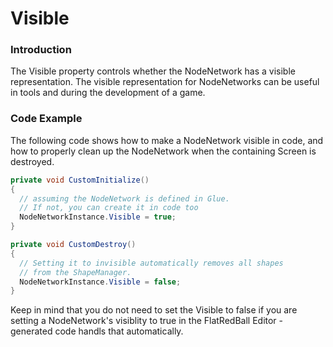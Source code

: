 # Visible

### Introduction

The Visible property controls whether the NodeNetwork has a visible representation. The visible representation for NodeNetworks can be useful in tools and during the development of a game.

### Code Example

The following code shows how to make a NodeNetwork visible in code, and how to properly clean up the NodeNetwork when the containing Screen is destroyed.

```csharp
private void CustomInitialize()
{
  // assuming the NodeNetwork is defined in Glue.
  // If not, you can create it in code too
  NodeNetworkInstance.Visible = true;
}

private void CustomDestroy()
{
  // Setting it to invisible automatically removes all shapes
  // from the ShapeManager.
  NodeNetworkInstance.Visible = false;
}
```

Keep in mind that you do not need to set the Visible to false if you are setting a NodeNetwork's visiblity to true in the FlatRedBall Editor - generated code handls that automatically.
